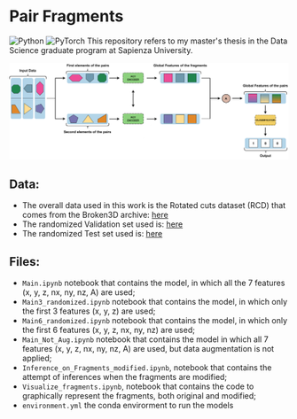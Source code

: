 # Pair Fragments
![Python](https://img.shields.io/badge/python-3670A0?style=for-the-badge&logo=python&logoColor=ffdd54)
![PyTorch](https://img.shields.io/badge/PyTorch-%23EE4C2C.svg?style=for-the-badge&logo=PyTorch&logoColor=white)
This repository refers to my master's thesis in the Data Science graduate program at Sapienza University.


![My Imaged](figures/schema_2.png)



## Data:
* The overall data used in this work is the Rotated cuts dataset (RCD) that comes from the Broken3D archive: [here](https://deeplearninggate.roma1.infn.it/)
* The randomized Validation set used is: [here](https://drive.google.com/file/d/1UWc90jlblj_aks512WgtJRRJe9qyxEEO/view?usp=drive_link)
* The randomized Test set used is: [here](https://drive.google.com/file/d/17YF-sJryzKPkg8W-1FRWMt_62Y3cS-1o/view?usp=drive_link)


## Files:
* `Main.ipynb` notebook that contains the model, in which all the 7 features (x, y, z, nx, ny, nz, A) are used;
* `Main3_randomized.ipynb` notebook that contains the model, in which only the  first 3 features (x, y, z) are used;
* `Main6_randomized.ipynb` notebook that contains the model, in which only the  first 6 features (x, y, z, nx, ny, nz) are used;
* `Main_Not_Aug.ipynb` notebook that contains the model in which all 7 features (x, y, z, nx, ny, nz, A) are used, but data augmentation is not applied;
* `Inference_on_Fragments_modified.ipynb`, notebook that contains the attempt of inferences when the fragments are modified;
* `Visualize_fragments.ipynb`, notebook that contains the code to graphically represent the fragments, both original and modified;
* `environment.yml` the conda envirorment to run the models
